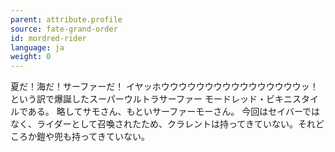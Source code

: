 ```yaml
---
parent: attribute.profile
source: fate-grand-order
id: mordred-rider
language: ja
weight: 0
---
```


夏だ！海だ！サーファーだ！
イヤッホウウウウウウウウウウウウウウウウッ！
という訳で爆誕したスーパーウルトラサーファー
モードレッド・ビキニスタイルである。
略してサモさん、もといサーファーモーさん。
今回はセイバーではなく、ライダーとして召喚されたため、クラレントは持ってきていない。それどころか鎧や兜も持ってきていない。
